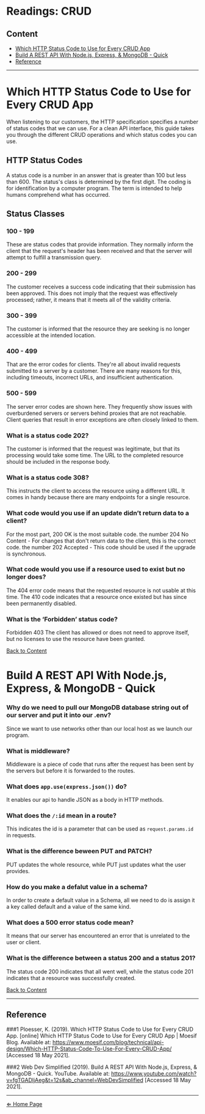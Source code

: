 # Readings: CRUD

## Content

- [Which HTTP Status Code to Use for Every CRUD App](#which-http-status-code-to-use-for-every-crud-app)
- [Build A REST API With Node.js, Express, & MongoDB - Quick](#build-a-rest-api-with-nodejs-express--mongodb---quick)
- [Reference](#reference)

***

# Which HTTP Status Code to Use for Every CRUD App

When listening to our customers, the HTTP specification specifies a number of status codes that we can use. For a clean API interface, this guide takes you through the different CRUD operations and which status codes you can use.

## HTTP Status Codes

A status code is a number in an answer that is greater than 100 but less than 600. The status's class is determined by the first digit. The coding is for identification by a computer program. The term is intended to help humans comprehend what has occurred.

## Status Classes

### 100 - 199

These are status codes that provide information. They normally inform the client that the request's header has been received and that the server will attempt to fulfill a transmission query.

### 200 - 299

The customer receives a success code indicating that their submission has been approved. This does not imply that the request was effectively processed; rather, it means that it meets all of the validity criteria.

### 300 - 399

The customer is informed that the resource they are seeking is no longer accessible at the intended location.

### 400 - 499

That are the error codes for clients. They're all about invalid requests submitted to a server by a customer. There are many reasons for this, including timeouts, incorrect URLs, and insufficient authentication.

### 500 - 599

The server error codes are shown here. They frequently show issues with overburdened servers or servers behind proxies that are not reachable. Client queries that result in error exceptions are often closely linked to them.

### What is a status code 202?

The customer is informed that the request was legitimate, but that its processing would take some time. The URL to the completed resource should be included in the response body.

### What is a status code 308?

This instructs the client to access the resource using a different URL. It comes in handy because there are many endpoints for a single resource.

### What code would you use if an update didn’t return data to a client?

For the most part, 200 OK is the most suitable code. the number 204 No Content - For changes that don't return data to the client, this is the correct code. the number 202 Accepted - This code should be used if the upgrade is synchronous.

### What code would you use if a resource used to exist but no longer does?

The 404 error code means that the requested resource is not usable at this time. The 410 code indicates that a resource once existed but has since been permanently disabled.

### What is the ‘Forbidden’ status code?

Forbidden 403 The client has allowed or does not need to approve itself, but no licenses to use the resource have been granted.

[Back to Content](#content)

# Build A REST API With Node.js, Express, & MongoDB - Quick

### Why do we need to pull our MongoDB database string out of our server and put it into our .env?

Since we want to use networks other than our local host as we launch our program.

### What is middleware?

Middleware is a piece of code that runs after the request has been sent by the servers but before it is forwarded to the routes.

### What does `app.use(express.json())` do?

It enables our api to handle JSON as a body in HTTP methods.

### What does the `/:id` mean in a route?

This indicates the id is a parameter that can be used as `request.params.id` in requests.

### What is the difference beween PUT and PATCH?

PUT updates the whole resource, while PUT just updates what the user provides.

### How do you make a defalut value in a schema?

In order to create a default value in a Schema, all we need to do is assign it a key called default and a value of the same kind.

### What does a 500 error status code mean?

It means that our server has encountered an error that is unrelated to the user or client.

### What is the difference between a status 200 and a status 201?

The status code 200 indicates that all went well, while the status code 201 indicates that a resource was successfully created.

[Back to Content](#content)

***

## Reference

###1
Ploesser, K. (2019). Which HTTP Status Code to Use for Every CRUD App. [online] Which HTTP Status Code to Use for Every CRUD App | Moesif Blog. Available at: https://www.moesif.com/blog/technical/api-design/Which-HTTP-Status-Code-To-Use-For-Every-CRUD-App/ [Accessed 18 May 2021].

###2
Web Dev Simplified (2019). Build A REST API With Node.js, Express, & MongoDB - Quick. YouTube. Available at: https://www.youtube.com/watch?v=fgTGADljAeg&t=12s&ab_channel=WebDevSimplified [Accessed 18 May 2021].

***

[⇐ Home Page](../../README.md)
